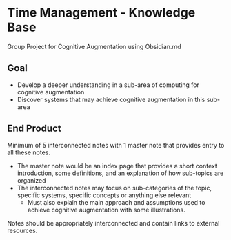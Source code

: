 # Time Management - Knowledge Base

Group Project for Cognitive Augmentation using Obsidian.md

## Goal

- Develop a deeper understanding in a sub-area of computing for cognitive augmentation
- Discover systems that may achieve cognitive augmentation in this sub-area

## End Product

Minimum of 5 interconnected notes with 1 master note that provides entry to all these notes. 
- The master note would be an index page that provides a short context introduction, some definitions, and an explanation of how sub-topics are organized
- The interconnected notes may focus on sub-categories of the topic, specific systems, specific concepts or anything else relevant 
	- Must also explain the main approach and assumptions used to achieve cognitive augmentation with some illustrations.  

Notes should be appropriately interconnected and contain links to external resources. 



